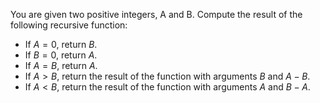You are given two positive integers, A and B. Compute the result of the following recursive function:

- If $A=0$, return $B$.
- If $B=0$, return $A$.
- If $A=B$, return $A$.
- If $A>B$, return the result of the function with arguments $B$ and $A-B$.
- If $A<B$, return the result of the function with arguments $A$ and $B-A$.